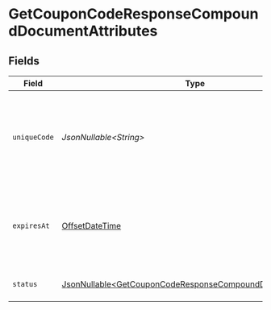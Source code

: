 # GetCouponCodeResponseCompoundDocumentAttributes


## Fields

| Field                                                                                                                                | Type                                                                                                                                 | Required                                                                                                                             | Description                                                                                                                          | Example                                                                                                                              |
| ------------------------------------------------------------------------------------------------------------------------------------ | ------------------------------------------------------------------------------------------------------------------------------------ | ------------------------------------------------------------------------------------------------------------------------------------ | ------------------------------------------------------------------------------------------------------------------------------------ | ------------------------------------------------------------------------------------------------------------------------------------ |
| `uniqueCode`                                                                                                                         | *JsonNullable\<String>*                                                                                                              | :heavy_minus_sign:                                                                                                                   | This is a unique string that will be or is assigned to each customer/profile and is associated with a coupon.                        | ASD325FHK324UJDOI2M3JNES99                                                                                                           |
| `expiresAt`                                                                                                                          | [OffsetDateTime](https://docs.oracle.com/javase/8/docs/api/java/time/OffsetDateTime.html)                                            | :heavy_minus_sign:                                                                                                                   | The datetime when this coupon code will expire. If not specified or set to null, it will be automatically set to 1 year.             | 2023-01-01T00:00:00Z                                                                                                                 |
| `status`                                                                                                                             | [JsonNullable\<GetCouponCodeResponseCompoundDocumentStatus>](../../models/components/GetCouponCodeResponseCompoundDocumentStatus.md) | :heavy_minus_sign:                                                                                                                   | The current status of the coupon code.                                                                                               | UNASSIGNED                                                                                                                           |
